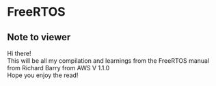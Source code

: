 # FreeRTOS 

## Note to viewer
Hi there! <br>
This will be all my compilation and learnings from the FreeRTOS manual from Richard Barry from AWS V 1.1.0 <br>
Hope you enjoy the read! <br>

